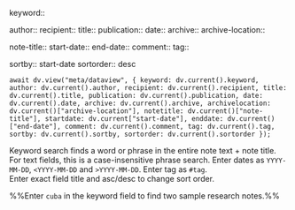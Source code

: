 keyword:: 

author:: 
recipient:: 
title:: 
publication:: 
date:: 
archive:: 
archive-location:: 

note-title:: 
start-date:: 
end-date:: 
comment:: 
tag:: 

sortby:: start-date
sortorder:: desc

```dataviewjs
await dv.view("meta/dataview", { keyword: dv.current().keyword, author: dv.current().author, recipient: dv.current().recipient, title: dv.current().title, publication: dv.current().publication, date: dv.current().date, archive: dv.current().archive, archivelocation: dv.current()["archive-location"], notetitle: dv.current()["note-title"], startdate: dv.current["start-date"], enddate: dv.current()["end-date"], comment: dv.current().comment, tag: dv.current().tag, sortby: dv.current().sortby, sortorder: dv.current().sortorder });
```

Keyword search finds a word or phrase in the entire note text + note title.
For text fields, this is a case-insensitive phrase search. 
Enter dates as `YYYY-MM-DD`, `<YYYY-MM-DD` and `>YYYY-MM-DD`.
Enter tag as `#tag`.  
Enter exact field title and asc/desc to change sort order.

%%Enter `cuba` in the keyword field to find two sample research notes.%%